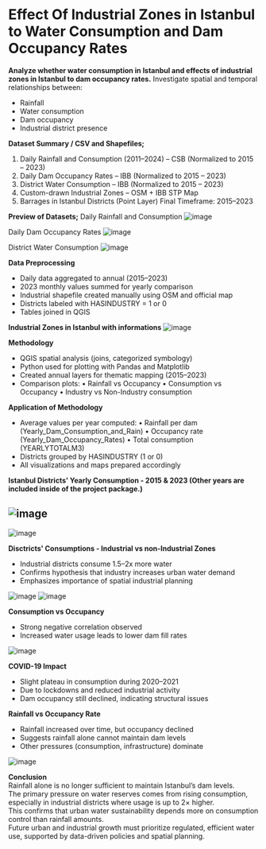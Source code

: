 # Effect Of Industrial Zones in Istanbul to Water Consumption and Dam Occupancy Rates
**Analyze whether water consumption in Istanbul and effects of industrial zones in Istanbul to dam occupancy rates.**
Investigate spatial and temporal relationships between:
- Rainfall
- Water consumption
- Dam occupancy
- Industrial district presence

**Dataset Summary / CSV and Shapefiles;**
1. Daily Rainfall and Consumption (2011–2024) – CSB
(Normalized to 2015 – 2023)
2. Daily Dam Occupancy Rates – IBB
(Normalized to 2015 – 2023)
3. District Water Consumption – IBB
(Normalized to 2015 – 2023)
4. Custom-drawn Industrial Zones – OSM + IBB STP Map
5. Barrages in Istanbul Districts (Point Layer)
Final Timeframe: 2015–2023

**Preview of Datasets;**
Daily Rainfall and Consumption
![image](https://github.com/user-attachments/assets/f9a88471-b8bb-4779-a1f2-4f1dc6fe4c21)

Daily Dam Occupancy Rates
![image](https://github.com/user-attachments/assets/edab3820-f686-4441-8f87-65a400d67de7)

District Water Consumption
![image](https://github.com/user-attachments/assets/9506cb7f-d0df-422c-91ff-1daf672319ad)

**Data Preprocessing**
- Daily data aggregated to annual (2015–2023)
- 2023 monthly values summed for yearly comparison
- Industrial shapefile created manually using OSM and official map
- Districts labeled with HASINDUSTRY = 1 or 0
- Tables joined in QGIS

**Industrial Zones in Istanbul with informations**
![image](https://github.com/user-attachments/assets/573ba739-8422-4bee-a128-88891c467875)

**Methodology**
- QGIS spatial analysis (joins, categorized symbology)
- Python used for plotting with Pandas and Matplotlib
- Created annual layers for thematic mapping (2015–2023)
- Comparison plots:
  • Rainfall vs Occupancy
  • Consumption vs Occupancy
  • Industry vs Non-Industry consumption

**Application of Methodology**
- Average values per year computed:
  • Rainfall per dam (Yearly_Dam_Consumption_and_Rain)
  • Occupancy rate (Yearly_Dam_Occupancy_Rates)
  • Total consumption (YEARLYTOTALM3)
- Districts grouped by HASINDUSTRY (1 or 0)
- All visualizations and maps prepared accordingly

**Istanbul Districts' Yearly Consumption - 2015 & 2023 (Other years are included inside of the project package.)**

![image](https://github.com/user-attachments/assets/c9311c55-3ebd-4cfd-a87f-6fd10d51a385)
--------------------------------------------------------------------------------------------------------------
![image](https://github.com/user-attachments/assets/1fd1a61d-a962-43e5-a38b-8d9ab5f0e8fa)



**Disctricts' Consumptions - Industrial vs non-Industrial Zones**
- Industrial districts consume 1.5–2x more water
- Confirms hypothesis that industry increases urban water demand
- Emphasizes importance of spatial industrial planning

![image](https://github.com/user-attachments/assets/ebe60478-80da-45df-815d-4c20ecbacf8f)
![image](https://github.com/user-attachments/assets/58765723-d130-4970-a570-15d230ee5645)


**Consumption vs Occupancy**
- Strong negative correlation observed
- Increased water usage leads to lower dam fill rates

![image](https://github.com/user-attachments/assets/f7c7636c-479f-4cba-91f4-b48f0d930fb0)

**COVID-19 Impact**
- Slight plateau in consumption during 2020–2021
- Due to lockdowns and reduced industrial activity
- Dam occupancy still declined, indicating structural issues

**Rainfall vs Occupancy Rate**
- Rainfall increased over time, but occupancy declined
- Suggests rainfall alone cannot maintain dam levels
- Other pressures (consumption, infrastructure) dominate

![image](https://github.com/user-attachments/assets/33081118-df08-4532-a5aa-ea5a9aafff90)

**Conclusion**  
Rainfall alone is no longer sufficient to maintain Istanbul’s dam levels.  
The primary pressure on water reserves comes from rising consumption, especially in industrial districts where usage is up to 2× higher.  
This confirms that urban water sustainability depends more on consumption control than rainfall amounts.  
Future urban and industrial growth must prioritize regulated, efficient water use, supported by data-driven policies and spatial planning.  










